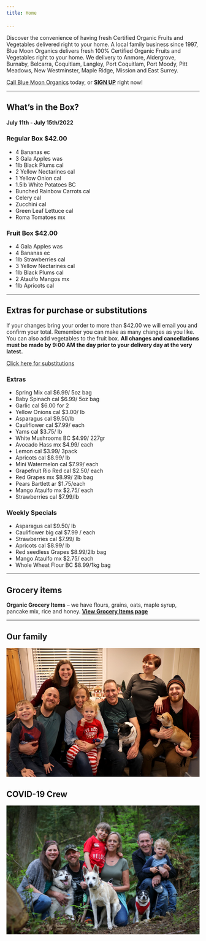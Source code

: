 ```yaml
---
title: Home

---
```

Discover the convenience of having fresh Certified Organic Fruits and Vegetables delivered right to your home. A local family business since 1997, Blue Moon Organics delivers fresh 100% Certified Organic Fruits and Vegetables right to your home. We delivery to Anmore, Aldergrove, Burnaby, Belcarra, Coquitlam, Langley, Port Coquitlam, Port Moody, Pitt Meadows, New Westminster, Maple Ridge, Mission and East Surrey.

[Call Blue Moon Organics](/contact) today, or [**SIGN UP**](/sign-up) right now!

***

## What’s in the Box?

#### **July 11th - July 15th/2022**

### Regular Box $42.00

* 4 Bananas  ec
* 3 Gala Apples  was
* 1lb Black Plums  cal
* 2 Yellow Nectarines  cal
* 1 Yellow Onion  cal
* 1.5lb White Potatoes  BC
* Bunched Rainbow Carrots  cal
* Celery  cal
* Zucchini  cal
* Green Leaf Lettuce  cal
* Roma Tomatoes  mx

### Fruit Box $42.00

* 4 Gala Apples  was
* 4 Bananas  ec
* 1lb Strawberries  cal
* 3 Yellow Nectarines  cal
* 1lb Black Plums  cal
* 2 Ataulfo Mangos  mx
* 1lb Apricots  cal

***

## Extras for purchase or substitutions

If your changes bring your order to more than $42.00 we will email you and confirm your total. Remember you can make as many changes as you like. You can also add vegetables to the fruit box. **All changes and cancellations must be made by 9:00 AM the day prior to your delivery day at the very latest.**

[Click here for substitutions](/substitutions "Click here for substitutions")

### Extras

* Spring Mix  cal   $6.99/ 5oz bag
* Baby Spinach cal   $6.99/ 5oz bag
* Garlic  cal   $6.00 for 2
* Yellow Onions  cal   $3.00/ lb
* Asparagus  cal  $9.50/lb
* Cauliflower  cal  $7.99/ each
* Yams  cal   $3.75/ lb
* White Mushrooms BC  $4.99/ 227gr
* Avocado Hass mx  $4.99/ each
* Lemon  cal   $3.99/ 3pack
* Apricots  cal   $8.99/ lb
* Mini Watermelon cal  $7.99/ each
* Grapefruit Rio Red  cal  $2.50/ each
* Red Grapes  mx  $8.99/ 2lb bag
* Pears Bartlett  ar  $1.75/each
* Mango Ataulfo  mx  $2.75/ each
* Strawberries  cal  $7.99/lb

### Weekly Specials

* Asparagus  cal   $9.50/ lb
* Cauliflower big  cal  $7.99 / each
* Strawberries  cal  $7.99/ lb
* Apricots  cal  $8.99/ lb
* Red seedless Grapes  $8.99/2lb bag
* Mango Ataulfo  mx  $2.75/ each
* Whole Wheat Flour BC  $8.99/1kg bag

***

## Grocery items

**Organic Grocery Items** – we have flours, grains, oats, maple syrup, pancake mix, rice and honey. [**View Grocery Items page**](/groceries)

***

## Our family

![Our family.](./uploads/IMG_1376-copy.jpg "Our family")

## COVID-19 Crew

![COVID-19 crew.](./uploads/covid.jpg "COVID-19 crew")